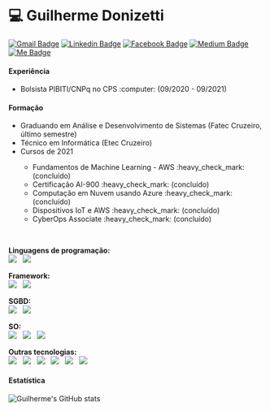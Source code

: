 # :computer: Guilherme Donizetti
[![Gmail Badge](https://img.shields.io/badge/Gmail-D14836?style=flat-square&logo=gmail&logoColor=white)](mailto:guilhermetecnologias@gmail.com)
[![Linkedin Badge](https://img.shields.io/badge/-LinkedIn-blue?style=flat-square&logo=Linkedin&logoColor=white&link=https://br.linkedin.com/in/guilhermedonizetti-ads)](https://br.linkedin.com/in/guilhermedonizetti-ads)
[![Facebook Badge](https://img.shields.io/badge/Facebook-1877F2?style=flat-square&logo=facebook&logoColor=white)](https://www.facebook.com/guilhermedonizetti.sp)
[![Medium Badge](https://img.shields.io/badge/Medium-12100E?style=flat-square&logo=medium&logoColor=white)](http://guilhermedonizettiads.medium.com/)
[![Me Badge](https://img.shields.io/badge/website-000000?style=flat-square&or-the-badge&logo=About.me&logoColor=white)](https://guilhermedonizetti.herokuapp.com/)

#### Experiência
  <ul>
  <li>Bolsista PIBITI/CNPq no CPS :computer: (09/2020 - 09/2021) </li>
  </ul>

#### Formação
  <ul>
  <li>Graduando em Análise e Desenvolvimento de Sistemas (Fatec Cruzeiro, último semestre)</li>
  <li>Técnico em Informática (Etec Cruzeiro)</li>
  <li>Cursos de 2021</li>
  <ul>
    <li>Fundamentos de Machine Learning - AWS :heavy_check_mark: (concluído)</li>
    <li>Certificação AI-900 :heavy_check_mark: (concluído)</li>
    <li>Computação em Nuvem usando Azure :heavy_check_mark: (concluído)</li>
    <li>Dispositivos IoT e AWS :heavy_check_mark: (concluído)</li>
    <li>CyberOps Associate :heavy_check_mark: (concluído)</li>
  </ul>
  </ul>

<br>

<b>Linguagens de programação: </b><br>
<img src="https://img.shields.io/badge/Python-FFD43B?style=for-the-badge&logo=python&logoColor=darkgreen" /> &nbsp;
<img src="https://img.shields.io/badge/PHP-777BB4?style=for-the-badge&logo=php&logoColor=white" />

<b>Framework:</b><br>
<img src="https://img.shields.io/badge/Flask-000000?style=for-the-badge&logo=flask&logoColor=white" /> &nbsp;
<img src="https://img.shields.io/badge/Streamlit-FF4B4B?style=for-the-badge&logo=Streamlit&logoColor=white" />

<b>SGBD:</b><br>
<img src="https://img.shields.io/badge/InfluxDB-22ADF6?style=for-the-badge&logo=InfluxDB&logoColor=white" /> &nbsp;
<img src="https://img.shields.io/badge/MySQL-00000F?style=for-the-badge&logo=mysql&logoColor=white" />

<b>SO:</b><br>
<img src="https://img.shields.io/badge/Linux_Mint-87CF3E?style=for-the-badge&logo=linux-mint&logoColor=white" /> &nbsp;
<img src="https://img.shields.io/badge/Kali_Linux-557C94?style=for-the-badge&logo=kali-linux&logoColor=white" /> &nbsp;
<img src="https://img.shields.io/badge/Windows-0078D6?style=for-the-badge&logo=windows&logoColor=white" />

<b>Outras tecnologias:</b><br>
<img src="https://img.shields.io/badge/Grafana-F2F4F9?style=for-the-badge&logo=grafana&logoColor=orange&labelColor=F2F4F9" /> &nbsp;
<img src="https://img.shields.io/badge/Postman-FF6C37?style=for-the-badge&logo=Postman&logoColor=white"/> &nbsp;
<img src="https://img.shields.io/badge/GitHub-100000?style=for-the-badge&logo=github&logoColor=white" /> &nbsp;
<img src="https://img.shields.io/badge/Heroku-430098?style=for-the-badge&logo=heroku&logoColor=white" /> &nbsp;
<img src="https://img.shields.io/badge/HTML5-E34F26?style=for-the-badge&logo=html5&logoColor=white" /> &nbsp;
<img src="https://img.shields.io/badge/CSS3-1572B6?style=for-the-badge&logo=css3&logoColor=white" />

#### Estatística
![Guilherme's GitHub stats](https://github-readme-stats.vercel.app/api?username=guilhermedonizetti&show_icons=true&theme=merko)

